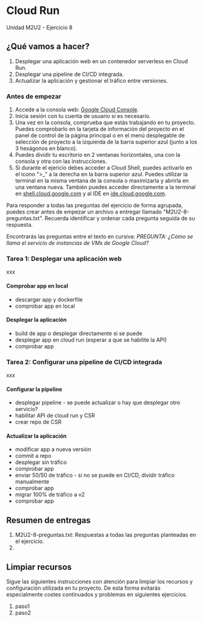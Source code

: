 # Cloud Run
Unidad M2U2 - Ejercicio 8

## ¿Qué vamos a hacer?
1. Desplegar una aplicación web en un contenedor serverless en Cloud Run.
1. Desplegar una pipeline de CI/CD integrada.
1. Actualizar la aplicación y gestionar el tráfico entre versiones.

### Antes de empezar
1. Accede a la consola web: [Google Cloud Console](https://console.cloud.google.com).
1. Inicia sesión con tu cuenta de usuario si es necesario.
1. Una vez en la consola, comprueba que estás trabajando en tu proyecto. Puedes comprobarlo en la tarjeta de información del proyecto en el panel de control de la página principal o en el menú desplegable de selección de proyecto a la izquierda de la barra superior azul (junto a los 3 hexágonos en blanco).
1. Puedes dividir tu escritorio en 2 ventanas horizontales, una con la consola y otra con las instrucciones.
1. Si durante el ejericio debes acceder a Cloud Shell, puedes activarlo en el icono ">_" a la derecha en la barra superior azul. Puedes utilizar la terminal en la misma ventana de la consola o maximizarla y abrirla en una ventana nueva. También puedes acceder directamente a la terminal en [shell.cloud.google.com](https://shell.cloud.google.com) y al IDE en [ide.cloud.google.com](https://ide.cloud.google.com/).

Para responder a todas las preguntas del ejercicio de forma agrupada, puedes crear antes de empezar un archivo a entregar llamado "M2U2-8-preguntas.txt". Recuerda identificar y ordenar cada pregunta seguida de su respuesta.

Encontrarás las preguntas entre el texto en cursiva: *PREGUNTA: ¿Cómo se llama el servicio de instancias de VMs de Google Cloud?*

### Tarea 1: Desplegar una aplicación web
xxx

#### Comprobar app en local
- descargar app y dockerfile
- comprobar app en local

#### Desplegar la aplicación
- build de app o desplegar directamente si se puede
- desplegar app en cloud run (esperar a que se habilite la API)
- comprobar app

### Tarea 2: Configurar una pipeline de CI/CD integrada
xxx

#### Configurar la pipeline
- desplegar pipeline - se puede actualizar o hay que desplegar otro servicio?
- habilitar API de cloud run y CSR
- crear repo de CSR

#### Actualizar la aplicación
- modificar app a nueva versión
- commit a repo
- desplegar sin tráfico
- comprobar app
- enviar 50/50 de tráfico - si no se puede en CI/CD, dividir tráfico manualmente
- comprobar app
- migrar 100% de tráfico a v2
- comprobar app

## Resumen de entregas
1. M2U2-8-preguntas.txt: Respuestas a todas las preguntas planteadas en el ejercicio.
1. [nombre de archivo]: descripción

## Limpiar recursos
Sigue las siguientes instrucciones con atención para limpiar los recursos y configuración utilizada en tu proyecto. De esta forma evitarás especialmente costes continuados y problemas en siguientes ejercicios.

1. paso1
1. paso2
